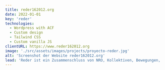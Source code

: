```yaml
---
title: reder162012.org
date: 2022-01-01
key: 'reder'
technologies:
  - Wordpress with ACF
  - Custom design
  - Tailwind CSS
  - Custom vanilla JS
clientURL: https://www.reder162012.org
image: './src/assets/images/projects/proyecto-reder.jpg'
alt: 'Screenshot der Website reder162012.org'
lead: 'Reder ist ein Zusammenschluss von NRO, Kollektiven, Bewegungen, Organisationen und Einzelpersonen, der sich für den allgemeinen Zugang zur Gesundheitsversorgung in Spanien einsetzt und die Ausgrenzung im Gesundheitssystem anprangert. Bei der Entwicklungstanden Leistung und Barrierefreiheit im Vordergrund, damit sich die Besucher - in vielen Fällen sozial ausgegrenzte Menschen wie Flüchtlinge - schnell zurechtfinden. Nur fünf Plugins sind auf der Website aktiviert: Advanced Custom Fields PRO, Akismet Anti-Spam, SiteGround Security, WP Rocket Pro und Yoast SEO.'
---
```

